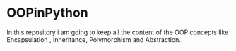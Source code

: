 # OOPinPython
In this repository i am going to keep all the content of the OOP concepts like Encapsulation , Inheritance, Polymorphism and Abstraction.
